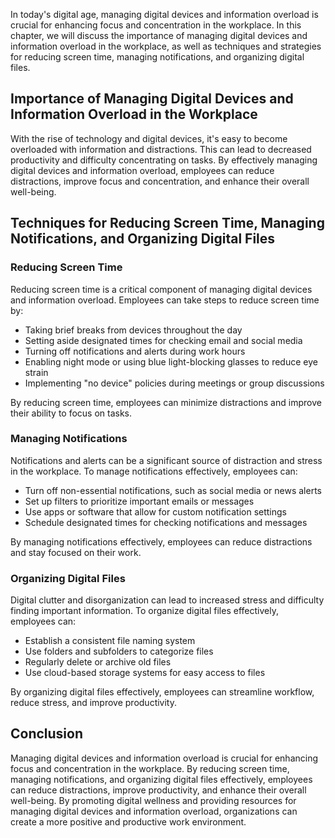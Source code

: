 
In today's digital age, managing digital devices and information overload is crucial for enhancing focus and concentration in the workplace. In this chapter, we will discuss the importance of managing digital devices and information overload in the workplace, as well as techniques and strategies for reducing screen time, managing notifications, and organizing digital files.

## Importance of Managing Digital Devices and Information Overload in the Workplace

With the rise of technology and digital devices, it's easy to become overloaded with information and distractions. This can lead to decreased productivity and difficulty concentrating on tasks. By effectively managing digital devices and information overload, employees can reduce distractions, improve focus and concentration, and enhance their overall well-being.

## Techniques for Reducing Screen Time, Managing Notifications, and Organizing Digital Files

### Reducing Screen Time

Reducing screen time is a critical component of managing digital devices and information overload. Employees can take steps to reduce screen time by:

- Taking brief breaks from devices throughout the day
- Setting aside designated times for checking email and social media
- Turning off notifications and alerts during work hours
- Enabling night mode or using blue light-blocking glasses to reduce eye strain
- Implementing "no device" policies during meetings or group discussions

By reducing screen time, employees can minimize distractions and improve their ability to focus on tasks.

### Managing Notifications

Notifications and alerts can be a significant source of distraction and stress in the workplace. To manage notifications effectively, employees can:

- Turn off non-essential notifications, such as social media or news alerts
- Set up filters to prioritize important emails or messages
- Use apps or software that allow for custom notification settings
- Schedule designated times for checking notifications and messages

By managing notifications effectively, employees can reduce distractions and stay focused on their work.

### Organizing Digital Files

Digital clutter and disorganization can lead to increased stress and difficulty finding important information. To organize digital files effectively, employees can:

- Establish a consistent file naming system
- Use folders and subfolders to categorize files
- Regularly delete or archive old files
- Use cloud-based storage systems for easy access to files

By organizing digital files effectively, employees can streamline workflow, reduce stress, and improve productivity.

## Conclusion

Managing digital devices and information overload is crucial for enhancing focus and concentration in the workplace. By reducing screen time, managing notifications, and organizing digital files effectively, employees can reduce distractions, improve productivity, and enhance their overall well-being. By promoting digital wellness and providing resources for managing digital devices and information overload, organizations can create a more positive and productive work environment.
